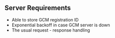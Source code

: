 ##  Server Requirements

* Able to store GCM registration ID
* Exponential backoff in case GCM server is down
* The usual request - response handling
